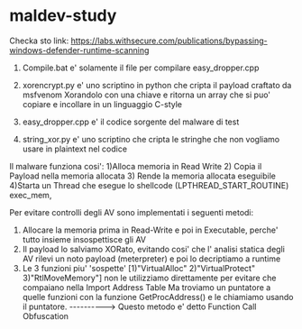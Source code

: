 # maldev-study
Checka sto link: https://labs.withsecure.com/publications/bypassing-windows-defender-runtime-scanning


1) Compile.bat e' solamente il file per compilare easy_dropper.cpp
   
2) xorencrypt.py e' uno scriptino in python che cripta il payload craftato da msfvenom Xorandolo con una chiave e ritorna un array che si puo' copiare e incollare in un linguaggio C-style

3) easy_dropper.cpp e' il codice sorgente del malware di test

4) string_xor.py e' uno scriptino che cripta le stringhe che non vogliamo usare in  plaintext nel codice

Il malware funziona cosi': 
  1)Alloca memoria in Read Write
  2) Copia il Payload nella memoria allocata
  3) Rende la memoria allocata eseguibile
  4)Starta un Thread che esegue lo shellcode   (LPTHREAD_START_ROUTINE) exec_mem,

Per evitare controlli degli AV sono implementati i seguenti metodi:
  1) Allocare la memoria prima in Read-Write e poi in Executable, perche' tutto insieme insospettisce gli AV
  2) Il payload lo salviamo XORato, evitando cosi' che l' analisi statica degli AV rilevi un noto payload (meterpreter) e poi lo decriptiamo a runtime
  3) Le 3 funzioni piu' 'sospette' [1)"VirtualAlloc" 2)"VirtualProtect" 3)"RtlMoveMemory"]  non le utilizziamo direttamente per evitare che compaiano nella Import Address Table
     Ma troviamo un puntatore a quelle funzioni con la funzione GetProcAddress() e le chiamiamo usando il puntatore. ----------> Questo metodo e' detto Function Call Obfuscation
